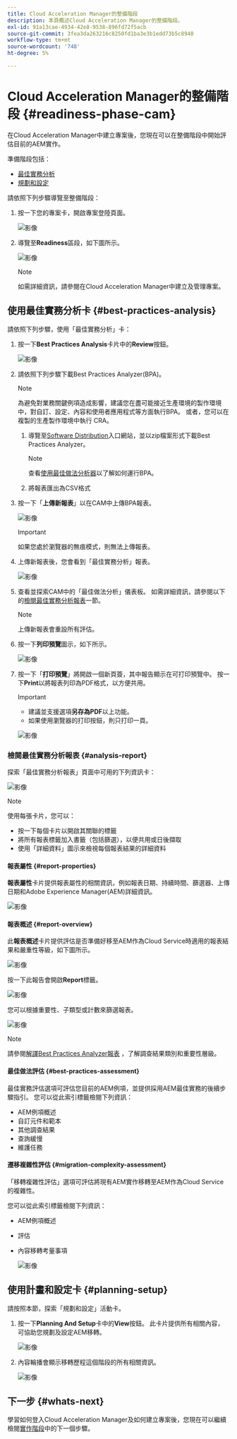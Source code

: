 ```yaml
---
title: Cloud Acceleration Manager的整備階段
description: 本頁概述Cloud Acceleration Manager的整備階段。
exl-id: 91a13cae-4934-42e8-9538-896fd72f5acb
source-git-commit: 3fea3da263216c8250fd1ba3e3b1edd73b5c8940
workflow-type: tm+mt
source-wordcount: '748'
ht-degree: 5%

---
```


# Cloud Acceleration Manager的整備階段 {#readiness-phase-cam}

在Cloud Acceleration Manager中建立專案後，您現在可以在整備階段中開始評估目前的AEM實作。

準備階段包括：

* [最佳實務分析](#best-practices-analysis)
* [規劃和設定](#planning-setup)

請依照下列步驟導覽至整備階段：

1. 按一下您的專案卡，開啟專案登陸頁面。

   ![影像](/help/move-to-cloud-service/cloud-acceleration-manager/assets/cam-landing1.png)

1. 導覽至&#x200B;**Readiness**&#x200B;區段，如下圖所示。

   ![影像](/help/move-to-cloud-service/cloud-acceleration-manager/assets/readiness-1.png)

   >[!NOTE]
   >如需詳細資訊，請參閱在Cloud Acceleration Manager中建立及管理專案。

## 使用最佳實務分析卡 {#best-practices-analysis}

請依照下列步驟，使用「最佳實務分析」卡：

1. 按一下&#x200B;**Best Practices Analysis**&#x200B;卡片中的&#x200B;**Review**&#x200B;按鈕。

   ![影像](/help/move-to-cloud-service/cloud-acceleration-manager/assets/readiness-2.png)

1. 請依照下列步驟下載Best Practices Analyzer(BPA)。

   >[!NOTE]
   >為避免對業務關鍵例項造成影響，建議您在盡可能接近生產環境的製作環境中，對自訂、設定、內容和使用者應用程式等方面執行BPA。 或者，您可以在複製的生產製作環境中執行 CRA。

   1. 導覽至[Software Distribution](https://experience.adobe.com/#/downloads/content/software-distribution/en/aemcloud.html)入口網站，並以zip檔案形式下載Best Practices Analyzer。

      >[!NOTE]
      >查看[使用最佳做法分析器](https://experienceleague.adobe.com/docs/experience-manager-cloud-service/moving/cloud-migration/best-practices-analyzer/using-best-practices-analyzer.html?lang=en#imp-considerations)以了解如何運行BPA。

   1. 將報表匯出為CSV格式

1. 按一下「**上傳新報表**」以在CAM中上傳BPA報表。

   ![影像](/help/move-to-cloud-service/cloud-acceleration-manager/assets/readiness-3.png)

   >[!IMPORTANT]
   >如果您處於瀏覽器的無痕模式，則無法上傳報表。

1. 上傳新報表後，您會看到「最佳實務分析」報表。

   ![影像](/help/move-to-cloud-service/cloud-acceleration-manager/assets/cam-bpareport.png)

1. 查看並探索CAM中的「最佳做法分析」儀表板。 如需詳細資訊，請參閱以下的[檢閱最佳實務分析報表](#analysis-report)一節。

   >[!NOTE]
   >上傳新報表會重設所有評估。

1. 按一下&#x200B;**列印預覽**&#x200B;圖示，如下所示。

   ![影像](/help/move-to-cloud-service/best-practices-analyzer/assets/bpa-printpreview1.png)

1. 按一下「**打印預覽**」將開啟一個新頁簽，其中報告顯示在可打印預覽中。 按一下&#x200B;**Print**&#x200B;以將報表列印為PDF格式，以方便共用。

   >[!IMPORTANT]
   >* 建議並支援選項&#x200B;**另存為PDF**&#x200B;以上功能。
   >* 如果使用瀏覽器的打印按鈕，則只打印一頁。


   ![影像](/help/move-to-cloud-service/best-practices-analyzer/assets/bpa-printpreview2.png)

### 檢閱最佳實務分析報表 {#analysis-report}

探索「最佳實務分析報表」頁面中可用的下列資訊卡：

![影像](/help/move-to-cloud-service/cloud-acceleration-manager/assets/cam-bpareport.png)

>[!NOTE]
> 使用每張卡片，您可以：
>* 按一下每個卡片以開啟其關聯的標籤
>* 將所有報表標籤加入書籤（包括篩選），以便共用或日後擷取
>* 使用「詳細資料」圖示來檢視每個報表結果的詳細資料


#### 報表屬性 {#report-properties}

**報表屬性**&#x200B;卡片提供報表屬性的相關資訊，例如報表日期、持續時間、篩選器、上傳日期和Adobe Experience Manager(AEM)詳細資訊。

![影像](/help/move-to-cloud-service/cloud-acceleration-manager/assets/report-properties.png)

#### 報表概述 {#report-overview}

此&#x200B;**報表概述**&#x200B;卡片提供評估是否準備好移至AEM作為Cloud Service時適用的報表結果和嚴重性等級，如下圖所示。

![影像](/help/move-to-cloud-service/cloud-acceleration-manager/assets/report-overview.png)

按一下此報告會開啟&#x200B;**Report**&#x200B;標籤。

![影像](/help/move-to-cloud-service/cloud-acceleration-manager/assets/report-overview2.png)

您可以根據重要性、子類型或計數來篩選報表。

![影像](/help/move-to-cloud-service/cloud-acceleration-manager/assets/report-overview3.png)

>[!NOTE]
>請參閱[解譯Best Practices Analyzer報表](https://experienceleague.adobe.com/docs/experience-manager-cloud-service/moving/cloud-migration/best-practices-analyzer/using-best-practices-analyzer.html?lang=en) ，了解調查結果類別和重要性層級。

#### 最佳做法評估 {#best-practices-assessment}

最佳實務評估選項可評估您目前的AEM例項，並提供採用AEM最佳實務的後續步驟指引。 您可以從此索引標籤檢閱下列資訊：

* AEM例項概述
* 自訂元件和範本
* 其他調查結果
* 查詢緩慢
* 維護任務

#### 遷移複雜性評估 {#migration-complexity-assessment}

「移轉複雜性評估」選項可評估將現有AEM實作移轉至AEM作為Cloud Service的複雜性。

您可以從此索引標籤檢閱下列資訊：

* AEM例項概述
* 評估
* 內容移轉考量事項

   ![影像](/help/move-to-cloud-service/cloud-acceleration-manager/assets/migration-complexity-1.png)

## 使用計畫和設定卡 {#planning-setup}

請按照本節，探索「規劃和設定」活動卡。

1. 按一下&#x200B;**Planning And Setup**&#x200B;卡中的&#x200B;**View**&#x200B;按鈕。 此卡片提供所有相關內容，可協助您規劃及設定AEM移轉。

   ![影像](/help/move-to-cloud-service/cloud-acceleration-manager/assets/readiness-view.png)

1. 內容輪播會顯示移轉歷程這個階段的所有相關資訊。

   ![影像](/help/move-to-cloud-service/cloud-acceleration-manager/assets/readiness-5-planning.png)

## 下一步 {#whats-next}

學習如何登入Cloud Acceleration Manager及如何建立專案後，您現在可以繼續檢閱[實作階段](https://experienceleague.adobe.com/docs/experience-manager-cloud-service/moving/cloud-acceleration-manager/using-cam/cam-implementation-phase.html?lang=en)中的下一個步驟。
